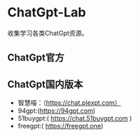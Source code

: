 # ChatGpt-Lab

收集学习各类ChatGpt资源。

## ChatGpt官方


## ChatGpt国内版本

- 智慧喵：（https://chat.plexpt.com）
- 94gpt:(https://94gpt.com)
- 51buygpt:( https://chat.51buygpt.com )
- freegpt:( https://freegpt.one)



